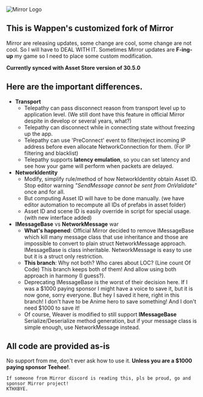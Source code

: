

![Mirror Logo](https://i.imgur.com/we6li1x.png)

## This is Wappen's customized fork of Mirror
Mirror are releasing updates, some change are cool, some change are not cool. 
So I will have to DEAL WITH IT. Sometimes Mirror updates are **F-ing-up** my game so I need to place some custom modification.

**Currently synced with Asset Store version of 30.5.0**

## Here are the important differences.
* **Transport**
	* Telepathy can pass disconnect reason from transport level up to application level. (We still dont have this feature in official Mirror despite in develop or several years, what?)
	* Telepathy can disconnect while in connecting state without freezing up the app.
	* Telepathy can use 'PreConnect' event to filter/reject incoming IP address before even allocate NetworkConnection for them. (For IP filtering and blacklist)
	* Telepathy supports **latency emulation**, so you can set latency and see how your game will perform when packets are delayed.
* **NetworkIdentity**
  * Modify, simplify rule/method of how NetworkIdentity obtain Asset ID. Stop editor warning *"SendMessage cannot be sent from OnValidate"* once and for all.
  * But computing Asset ID will have to be done manually. (we have editor automation to recompute all IDs of prefabs in asset folder)
  * Asset ID and scene ID is easily override in script for special usage. (with new interface added)
* **IMessageBase** vs **NetworkMessage** war
	* **What's happened**: Official Mirror decided to remove IMessageBase which kill many message class that use inheritance and those are impossible to convert to plain struct NetworkMessage approach. IMessageBase is class inheritable. NetworkMessage is easy to use but it is a struct only restriction.
	* **This branch**: Why not both? Who cares about LOC? (Line count Of Code) This branch keeps both of them! And allow using both approach in harmony (I guess?). 
    * Deprecating IMessageBase is the worst of their decision here. If I was a $1000 paying sponsor I might have a voice to save it, but it is now gone, sorry everyone. But hey I saved it here, right in this branch! I don't have to be Anime hero to save something! And I don't need $1000 to save it!
	* Of course, Weaver is modified to still support **IMessageBase** Serialize/Deserialize method generation, but if your message class is simple enough, use NetworkMessage instead.

## All code are provided as-is
No support from me, don't ever ask how to use it. **Unless you are  a $1000 paying sponsor Teehee!**. 

    If someone from Mirror discord is reading this, pls be proud, go and sponsor Mirror project! 
    KTHXBYE.
